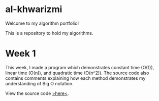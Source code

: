 # al-khwarizmi
Welcome to my algorithm portfolio!

This is a repository to hold my algorithms.
# Week 1
This week, I made a program which demonstrates constant time (O(1)), linear time (O(n)), and quadratic time (O(n^2)). The source code also contains comments explaining how each method demonstrates my understanding of Big O notation.

View the source code [>here<](https://github.com/fatjosephina/al-khwarizmi/blob/main/AssignmentI/AssignmentI/Program.cs).
